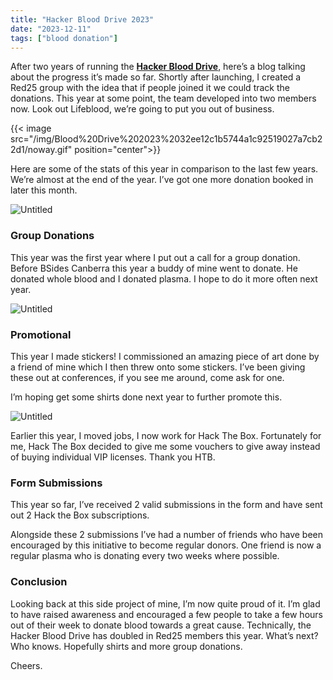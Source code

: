 ```yaml
---
title: "Hacker Blood Drive 2023"
date: "2023-12-11"
tags: ["blood donation"]
---
```


After two years of running the **[Hacker Blood Drive](https://hackerblooddrive.com/)**, here’s a blog talking about the progress it’s made so far. Shortly after launching, I created a Red25 group with the idea that if people joined it we could track the donations. This year at some point, the team developed into two members now. Look out Lifeblood, we’re going to put you out of business.

{{< image src="/img/Blood%20Drive%202023%2032ee12c1b5744a1c92519027a7cb22d1/noway.gif" position="center">}}

Here are some of the stats of this year in comparison to the last few years. We’re almost at the end of the year. I’ve got one more donation booked in later this month.

![Untitled](/img/Blood%20Drive%202023%2032ee12c1b5744a1c92519027a7cb22d1/Untitled%201.png)

### Group Donations

This year was the first year where I put out a call for a group donation. Before BSides Canberra this year a buddy of mine went to donate. He donated whole blood and I donated plasma. I hope to do it more often next year. 

![Untitled](/img/Blood%20Drive%202023%2032ee12c1b5744a1c92519027a7cb22d1/Untitled%202.png)

### Promotional

This year I made stickers! I commissioned an amazing piece of art done by a friend of mine which I then threw onto some stickers. I’ve been giving these out at conferences, if you see me around, come ask for one.

I’m hoping get some shirts done next year to further promote this.

![Untitled](/img/Blood%20Drive%202023%2032ee12c1b5744a1c92519027a7cb22d1/Untitled%203.png)

Earlier this year, I moved jobs, I now work for Hack The Box. Fortunately for me, Hack The Box decided to give me some vouchers to give away instead of buying individual VIP licenses. Thank you HTB. 

### Form Submissions

This year so far, I’ve received 2 valid submissions in the form and have sent out 2 Hack the Box subscriptions. 

Alongside these 2 submissions I’ve had a number of friends who have been encouraged by this initiative to become regular donors. One friend is now a regular plasma who is donating every two weeks where possible.

### Conclusion

Looking back at this side project of mine, I’m now quite proud of it. I’m glad to have raised awareness and encouraged a few people to take a few hours out of their week to donate blood towards a great cause. Technically, the Hacker Blood Drive has doubled in Red25 members this year. What’s next? Who knows. Hopefully shirts and more group donations.

Cheers.
